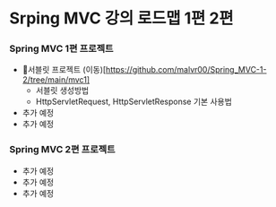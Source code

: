 # Srping MVC 강의 로드맵 1편 2편 
### Spring MVC 1편 프로젝트
- 서블릿 프로젝트 (이동)[https://github.com/malvr00/Spring_MVC-1-2/tree/main/mvc1]
  - 서블릿 생성방법
  - HttpServletRequest, HttpServletResponse 기본 사용법
- 추가 예정<br/>
- 추가 예정<br/>

### Spring MVC 2편 프로젝트
- 추가 예정<br/>
- 추가 예정<br/>
- 추가 예정<br/>
